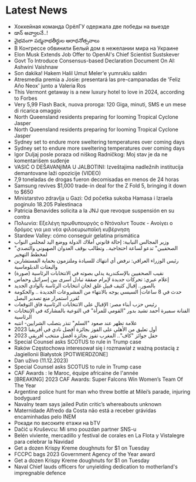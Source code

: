 # Latest News
-  Хоккейная команда ОрёлГУ одержала две победы на выезде
-  డాన్‌ అవ్వాలనే..!
-  వైభవంగా పద్మనాభతీర్థుల ఆరాధనోత్సవాలు
-  В Конгрессе обвинили Белый дом в нежелании мира на Украине
-  Elon Musk Extends Job Offer to OpenAI's Chief Scientist Sustskever
-  Govt To Introduce Consensus-based Declaration Document On AI: Ashwini Vaishnaw
-  Son dakika! Hakem Halil Umut Meler'e yumruklu saldırı
-  Atresmedia premia a Josie: presentará las pre-campanadas de 'Feliz Año Neox' junto a Valeria Ros
-  This Vermont getaway is a new luxury hotel to love in 2024, according to Forbes
-  Very 5,99 Flash Back, nuova proroga: 120 Giga, minuti, SMS e un mese di ricarica omaggio
-  North Queensland residents preparing for looming Tropical Cyclone Jasper
-  North Queensland residents preparing for looming Tropical Cyclone Jasper
-  Sydney set to endure more sweltering temperatures over coming days
-  Sydney set to endure more sweltering temperatures over coming days
-  Igor Duljaj posle poraza od niškog Radničkog: Moj stav je da ne komentarišem suđenje
-  VASIĆ O DEŠAVANjIMA U JALBOTINI: Izveštajima nadležnih institucija demantovane laži opozicije (VIDEO)
-  7,9 toneladas de drogas fueron decomisadas en menos de 24 horas
-  Samsung revives $1,000 trade-in deal for the Z Fold 5, bringing it down to $650
-  Ministarstvo zdravlja u Gazi: Od početka sukoba Hamasa i Izraela poginulo 18.205 Palestinaca
-  Patricia Benavides solicita a la JNJ que revoque suspensión en su contra
-  Πολωνία: Εξελέγη πρωθυπουργός ο Ντόναλντ Τουσκ - Ανοίγει ο δρόμος για μια νέα φιλοευρωπαϊκή κυβέρνηση
-  Stardew Valley: cómo conseguir gelatina prismática
-  وزير المجالس النيابية: إحالة قانوني أملاك الدولة ووضع اليد لمجلس النواب
-  "الصحفيين" تدعو لساعة احتجاجية.. وتطالب بوقف العدوان الصهيوني والتصدي لمخطط التهجير
-  رئيس الوزراء العراقي: نرفض أي انتهاك للسيادة وملتزمون بحماية المستشارين والبعثات الدبلوماسية
-  نقيب الصحفيين بالإسكندرية يدلي بصوته في الانتخابات الرئاسية (صورة)
-  إعلام عبري: تحركات جديدة لإبرام صفقة تبادل أسرى بين إسرائيل وحماس
-  بالصور.. إقبال كثيف قبيل غلق لجان انتخابات الرئاسة بالوادي الجديد
-  حدث في 8 ساعات| السيسي يوجه بالانتهاء من المشروعات الجديدة .. والحكومة تُقرر استمرار منع تصدير البصل
-  رئيس حزب أبناء مصر: الإقبال على الانتخابات الرئاسية فاق التوقعات
-  الفنانة سميرة أحمد تشيد بدور "القومي للمرأة" في التوعية بالمشاركة في الإنتخابات الرئاسية
-  علامة تظهر عند صعود "السلم" تنذر بتصلب الشرايين- انتبه
-  أول تعليق من الأهلي على الفوز بجائزة أفضل نادي في أفريقيا 2023
-  حفل جوائز "كاف".. المغرب تفوز بجائزة أفضل منتخب أفريقي 2023
-  Special Counsel asks SCOTUS to rule in Trump case
-  Raków Częstochowa interesował się i rozmawiał z ważną postacią z Jagiellonii Białystok [POTWIERDZONE]
-  Dan uživo (11.12.2023)
-  Special Counsel asks SCOTUS to rule in Trump case
-  CAF Awards : le Maroc, équipe africaine de l'année
-  [BREAKING] 2023 CAF Awards: Super Falcons Win Women’s Team Of The Year
-  Argentine police hunt for man who threw bottle at Milei’s parade, injuring bodyguard
-  Navalny team says jailed Putin critic’s whereabouts unknown
-  Maternidade Alfredo da Costa não está a receber grávidas encaminhadas pelo INEM
-  Рокади по високите етажи на bТV
-  Dačić u Kruševcu: Mi smo pouzdan partner SNS-u
-  Belén viviente, mercadillo y festival de corales en La Flota y Vistalegre para celebrar la Navidad
-  Get a dozen Krispy Kreme doughnuts for $1 on Tuesday
-  FCCPC bags 2023 Government Agency of the Year award
-  Get a dozen Krispy Kreme doughnuts for $1 on Tuesday
-  Naval Chief lauds officers for unyielding dedication to motherland's impregnable defence
